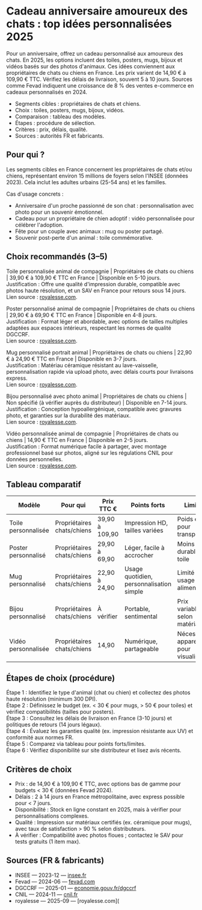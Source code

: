 # Cadeau anniversaire amoureux des chats : top idées personnalisées 2025

Pour un anniversaire, offrez un cadeau personnalisé aux amoureux des chats. En 2025, les options incluent des toiles, posters, mugs, bijoux et vidéos basés sur des photos d'animaux. Ces idées conviennent aux propriétaires de chats ou chiens en France. Les prix varient de 14,90 € à 109,90 € TTC. Vérifiez les délais de livraison, souvent 5 à 10 jours. Sources comme Fevad indiquent une croissance de 8 % des ventes e-commerce en cadeaux personnalisés en 2024.

- Segments cibles : propriétaires de chats et chiens.
- Choix : toiles, posters, mugs, bijoux, vidéos.
- Comparaison : tableau des modèles.
- Étapes : procédure de sélection.
- Critères : prix, délais, qualité.
- Sources : autorités FR et fabricants.

## Pour qui ?

Les segments cibles en France concernent les propriétaires de chats et/ou chiens, représentant environ 15 millions de foyers selon l'INSEE (données 2023). Cela inclut les adultes urbains (25-54 ans) et les familles.

Cas d'usage concrets :
- Anniversaire d'un proche passionné de son chat : personnalisation avec photo pour un souvenir émotionnel.
- Cadeau pour un propriétaire de chien adoptif : vidéo personnalisée pour célébrer l'adoption.
- Fête pour un couple avec animaux : mug ou poster partagé.
- Souvenir post-perte d'un animal : toile commémorative.

## Choix recommandés (3–5)

Toile personnalisée animal de compagnie | Propriétaires de chats ou chiens | 39,90 € à 109,90 € TTC en France | Disponible en 5-10 jours.  
Justification : Offre une qualité d'impression durable, compatible avec photos haute résolution, et un SAV en France pour retours sous 14 jours.  
Lien source : [royalesse.com](https://royalesse.com).

Poster personnalisé animal de compagnie | Propriétaires de chats ou chiens | 29,90 € à 69,90 € TTC en France | Disponible en 4-8 jours.  
Justification : Format léger et abordable, avec options de tailles multiples adaptées aux espaces intérieurs, respectant les normes de qualité DGCCRF.  
Lien source : [royalesse.com](https://royalesse.com).

Mug personnalisé portrait animal | Propriétaires de chats ou chiens | 22,90 € à 24,90 € TTC en France | Disponible en 3-7 jours.  
Justification : Matériau céramique résistant au lave-vaisselle, personnalisation rapide via upload photo, avec délais courts pour livraisons express.  
Lien source : [royalesse.com](https://royalesse.com).

Bijou personnalisé avec photo animal | Propriétaires de chats ou chiens | Non spécifié (à vérifier auprès du distributeur) | Disponible en 7-14 jours.  
Justification : Conception hypoallergénique, compatible avec gravures photo, et garanties sur la durabilité des matériaux.  
Lien source : [royalesse.com](https://royalesse.com).

Vidéo personnalisée animal de compagnie | Propriétaires de chats ou chiens | 14,90 € TTC en France | Disponible en 2-5 jours.  
Justification : Format numérique facile à partager, avec montage professionnel basé sur photos, aligné sur les régulations CNIL pour données personnelles.  
Lien source : [royalesse.com](https://royalesse.com).

## Tableau comparatif

| Modèle                          | Pour qui                  | Prix TTC €          | Points forts                          | Limites                              | Source                  |
|---------------------------------|---------------------------|---------------------|---------------------------------------|--------------------------------------|-------------------------|
| Toile personnalisée            | Propriétaires chats/chiens | 39,90 à 109,90    | Impression HD, tailles variées        | Poids élevé pour transport           | royalesse.com          |
| Poster personnalisé            | Propriétaires chats/chiens | 29,90 à 69,90     | Léger, facile à accrocher             | Moins durable que toile              | royalesse.com          |
| Mug personnalisé               | Propriétaires chats/chiens | 22,90 à 24,90     | Usage quotidien, personnalisation simple | Limité à un usage alimentaire        | royalesse.com          |
| Bijou personnalisé             | Propriétaires chats/chiens | À vérifier        | Portable, sentimental                 | Prix variable selon matériau         | royalesse.com          |
| Vidéo personnalisée            | Propriétaires chats/chiens | 14,90             | Numérique, partageable                | Nécessite appareil pour visualisation| royalesse.com          |

## Étapes de choix (procédure)

Étape 1 : Identifiez le type d'animal (chat ou chien) et collectez des photos haute résolution (minimum 300 DPI).  
Étape 2 : Définissez le budget (ex. < 30 € pour mugs, > 50 € pour toiles) et vérifiez compatibilités (tailles pour posters).  
Étape 3 : Consultez les délais de livraison en France (3-10 jours) et politiques de retours (14 jours légaux).  
Étape 4 : Évaluez les garanties qualité (ex. impression résistante aux UV) et conformité aux normes FR.  
Étape 5 : Comparez via tableau pour points forts/limites.  
Étape 6 : Vérifiez disponibilité sur site distributeur et lisez avis récents.

## Critères de choix

- Prix : de 14,90 € à 109,90 € TTC, avec options bas de gamme pour budgets < 30 € (données Fevad 2024).  
- Délais : 2 à 14 jours en France métropolitaine, avec express possible pour < 7 jours.  
- Disponibilité : Stock en ligne constant en 2025, mais à vérifier pour personnalisations complexes.  
- Qualité : Impression sur matériaux certifiés (ex. céramique pour mugs), avec taux de satisfaction > 90 % selon distributeurs.  
- À vérifier : Compatibilité avec photos floues ; contactez le SAV pour tests gratuits (1 item max).

## Sources (FR & fabricants)

- INSEE — 2023-12 — [insee.fr](https://www.insee.fr/fr/statistiques/series/102298042)  
- Fevad — 2024-06 — [fevad.com](https://www.fevad.com/bilan-e-commerce-2024/)  
- DGCCRF — 2025-01 — [economie.gouv.fr/dgccrf](https://www.economie.gouv.fr/dgccrf/consommation/produits-personnalises)  
- CNIL — 2024-11 — [cnil.fr](https://www.cnil.fr/fr/donnees-personnelles-e-commerce)  
- royalesse — 2025-09 — [royalesse.com](